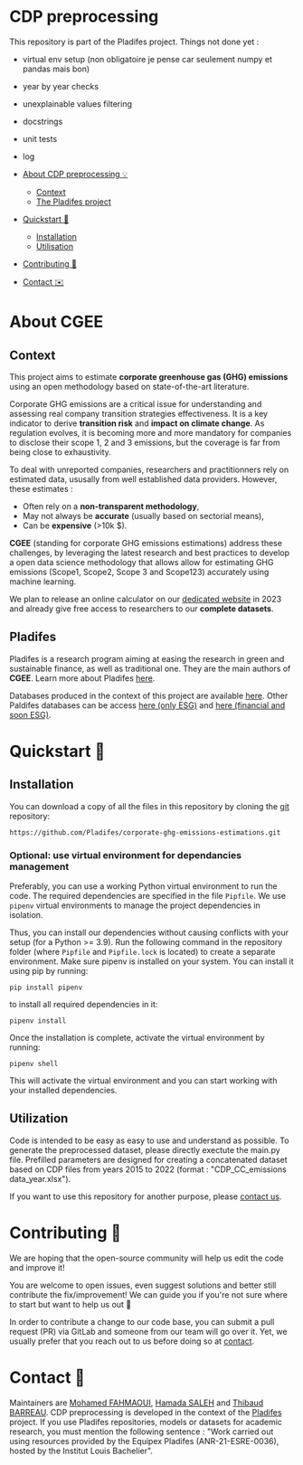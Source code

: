 # CDP preprocessing

This repository is part of the Pladifes project. 
Things not done yet : 

- virtual env setup (non obligatoire je pense car seulement numpy et pandas mais bon)
- year by year checks
- unexplainable values filtering
- docstrings
- unit tests
- log


- [About CDP preprocessing 💡](#about)
  - [Context](#context)
  - [The Pladifes project](#pladifes)

- [Quickstart 🚀](#quickstart)
  - [Installation ](#installation)
  - [Utilisation](#utilization)


- [Contributing 🤝](#contributing)
- [Contact ✉️](#contact)


# <a id="about"></a> About CGEE

## <a id="context"></a> Context

This project aims to estimate <b>corporate greenhouse gas (GHG) emissions</b> using an open methodology based on state-of-the-art literature.

Corporate GHG emissions are a critical issue for understanding and assessing real company transition strategies effectiveness. It is a key indicator to derive <b>transition risk</b> and <b>impact on climate change</b>. As regulation evolves, it is becoming more and more mandatory for companies to disclose their scope 1, 2 and 3 emissions, but the coverage is far from being close to exhaustivity.

To deal with unreported companies, researchers and practitionners rely on estimated data, ususally from well established data providers. However, these estimates : 
- Often rely on a <b>non-transparent methodology</b>,
- May not always be <b>accurate</b> (usually based on sectorial means),
- Can be <b>expensive</b> (>10k $).

**CGEE** (standing for corporate GHG emissions estimations) address these challenges, by leveraging the latest research and best practices to develop a open data science methodology that allows allow for estimating GHG emissions (Scope1, Scope2, Scope 3 and Scope123) accurately using machine learning.

We plan to release an online calculator on our [dedicated website](https://pladifes.institutlouisbachelier.org/) in 2023 and already give free access to researchers to our <b>complete datasets</b>. 



## <a id="pladifes"></a> Pladifes

Pladifes is a research program aiming at easing the research in green and sustainable finance, as well as traditional one. They are the main authors of <b>CGEE</b>. Learn more about Pladifes [here](https://www.institutlouisbachelier.org/en/pladifes-a-large-financial-and-extra-financial-database-project-2/).

Databases produced in the context of this project are available [here](https://pladifes.institutlouisbachelier.org/data/#ghg-estimations). Other Paldifes databases can be access [here (only ESG)](https://pladifes.institutlouisbachelier.org/data/) and [here (financial and soon ESG)](https://www.eurofidai.org/).

# <a id="quickstart"></a> Quickstart 🚀

## <a id="installation"></a> Installation


You can download a copy of all the files in this repository by cloning the
[git](https://git-scm.com/) repository:

    https://github.com/Pladifes/corporate-ghg-emissions-estimations.git

### Optional: use virtual environment for dependancies management

Preferably, you can use a working Python virtual environment to run the code.
The required dependencies are specified in the file `Pipfile`.
We use `pipenv` virtual environments to manage the project dependencies in
isolation.

Thus, you can install our dependencies without causing conflicts with your
setup (for a Python >= 3.9).
Run the following command in the repository folder (where `Pipfile` and `Pipfile.lock`
is located) to create a separate environment.
Make sure pipenv is installed on your system. You can install it using pip by running:

    pip install pipenv

to install all required dependencies in it:

    pipenv install

Once the installation is complete, activate the virtual environment by running:

    pipenv shell

This will activate the virtual environment and you can start working with your installed dependencies.

## <a id="utilization"></a> Utilization

Code is intended to be easy as easy to use and understand as possible. 
To generate the preprocessed dataset, please directly exectute the main.py file. 
Prefilled parameters are designed for creating a concatenated dataset based on CDP files from years 2015 to 2022 (format : "CDP_CC_emissions data_year.xlsx").

If you want to use this repository for another purpose, please [contact us](mailto:pladifes@institutlouisbachelier.org).

# <a id="contributing"></a> Contributing 🤝

We are hoping that the open-source community will help us edit the code and improve it!

You are welcome to open issues, even suggest solutions and better still contribute the fix/improvement! We can guide you if you're not sure where to start but want to help us out 🥇

In order to contribute a change to our code base, you can submit a pull request (PR) via GitLab and someone from our team will go over it. Yet, we usually prefer that you reach out to us before doing so at [contact](mailto:pladifes@institutlouisbachelier.org).

# <a id="contact"></a> Contact 📝

Maintainers are [Mohamed FAHMAOUI](https://www.linkedin.com/in/mohamed-fahmaoui-b30587176/), [Hamada SALEH](https://www.linkedin.com/in/hamada-saleh-98bb80ab/) and [Thibaud BARREAU](https://www.linkedin.com/in/thibaud-barreau/). CDP preprocessing is developed in the context of the [Pladifes](https://pladifes.institutlouisbachelier.org/) project. If you use Pladifes repositories, models or datasets for academic research, you must mention the following sentence : "Work carried out using resources provided by the Equipex Pladifes (ANR-21-ESRE-0036), hosted by the Institut Louis Bachelier".
